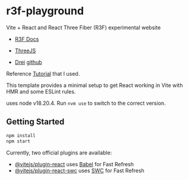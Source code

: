# r3f-playground
Vite + React and React Three Fiber (R3F) experimental website


- [R3F Docs](https://r3f.docs.pmnd.rs/getting-started/introduction)

- [ThreeJS](https://threejs.org/docs/index.html#manual/en/introduction/Creating-a-scene)

- [Drei](https://drei.docs.pmnd.rs/getting-started/introduction) [github](https://github.com/pmndrs/drei)

Reference [Tutorial](https://github.com/sixfwa/threejs-basics) that I used.

This template provides a minimal setup to get React working in Vite with HMR and some ESLint rules.

uses node v18.20.4. Run `nvm use` to switch to the correct version.

## Getting Started

```bash
npm install
npm start
```



Currently, two official plugins are available:

- [@vitejs/plugin-react](https://github.com/vitejs/vite-plugin-react/blob/main/packages/plugin-react/README.md) uses [Babel](https://babeljs.io/) for Fast Refresh
- [@vitejs/plugin-react-swc](https://github.com/vitejs/vite-plugin-react-swc) uses [SWC](https://swc.rs/) for Fast Refresh
